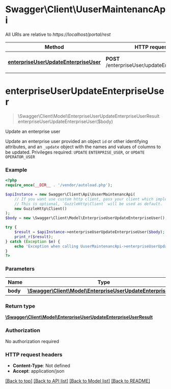 # Swagger\Client\UuserMaintenancApi

All URIs are relative to *https://localhost/portal/rest*

Method | HTTP request | Description
------------- | ------------- | -------------
[**enterpriseUserUpdateEnterpriseUser**](UuserMaintenancApi.md#enterpriseUserUpdateEnterpriseUser) | **POST** /enterpriseUser/updateEnterpriseUser | Update an enterprise user


# **enterpriseUserUpdateEnterpriseUser**
> \Swagger\Client\Model\EnterpriseUserUpdateEnterpriseUserResult enterpriseUserUpdateEnterpriseUser($body)

Update an enterprise user

Update an enterprise user provided an object `id` or other identifying attributes, and an `_update` object with the names and values of columns to be updated.  Privileges required:  `UPDATE` `ENTERPRISE_USER`, or  `UPDATE` `OPERATOR_USER`

### Example
```php
<?php
require_once(__DIR__ . '/vendor/autoload.php');

$apiInstance = new Swagger\Client\Api\UuserMaintenancApi(
    // If you want use custom http client, pass your client which implements `GuzzleHttp\ClientInterface`.
    // This is optional, `GuzzleHttp\Client` will be used as default.
    new GuzzleHttp\Client()
);
$body = new \Swagger\Client\Model\EnterpriseUserUpdateEnterpriseUser(); // \Swagger\Client\Model\EnterpriseUserUpdateEnterpriseUser | 

try {
    $result = $apiInstance->enterpriseUserUpdateEnterpriseUser($body);
    print_r($result);
} catch (Exception $e) {
    echo 'Exception when calling UuserMaintenancApi->enterpriseUserUpdateEnterpriseUser: ', $e->getMessage(), PHP_EOL;
}
?>
```

### Parameters

Name | Type | Description  | Notes
------------- | ------------- | ------------- | -------------
 **body** | [**\Swagger\Client\Model\EnterpriseUserUpdateEnterpriseUser**](../Model/EnterpriseUserUpdateEnterpriseUser.md)|  |

### Return type

[**\Swagger\Client\Model\EnterpriseUserUpdateEnterpriseUserResult**](../Model/EnterpriseUserUpdateEnterpriseUserResult.md)

### Authorization

No authorization required

### HTTP request headers

 - **Content-Type**: Not defined
 - **Accept**: application/json

[[Back to top]](#) [[Back to API list]](../../README.md#documentation-for-api-endpoints) [[Back to Model list]](../../README.md#documentation-for-models) [[Back to README]](../../README.md)

